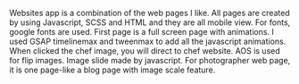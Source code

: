 Websites app is a combination of the web pages I like. All pages are created by using Javascript, SCSS and HTML and they are all mobile view.
For fonts, google fonts are used.
First page is a full screen page with animations. I used GSAP timelinemax and tweenmax to add all the javascript animations.
When clicked the chef image, you will direct to chef website. AOS is used for flip images. Image slide made by javascript. 
For photographer web page, it is one page-like a blog page with image scale feature.


